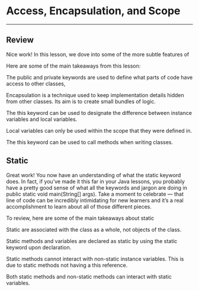 # Access, Encapsulation, and Scope
---

## Review

Nice work! In this lesson, we dove into some of the more subtle features of 


 
Here are some of the main takeaways from this lesson:

The public and private keywords are used to define what parts of code have access to other classes, 

Encapsulation is a technique used to keep implementation details hidden from other classes. Its aim is to create small bundles of logic.

The this keyword can be used to designate the difference between instance variables and local variables.

Local variables can only be used within the scope that they were defined in.

The this keyword can be used to call methods when writing classes.

## Static

Great work! You now have an understanding of what the static keyword does. In fact, if you’ve made it this far in your Java lessons, you probably have a pretty good sense of what all the keywords and jargon are doing in public static void main(String[] args). Take a moment to celebrate — that line of code can be incredibly intimidating for new learners and it’s a real accomplishment to learn about all of those different pieces.

To review, here are some of the main takeaways about static 


Static are associated with the class as a whole, not objects of the class.

Static methods and variables are declared as static by using the static keyword upon declaration.

Static methods cannot interact with non-static instance variables. This is due to static methods not having a this reference.

Both static methods and non-static methods can interact with static variables.